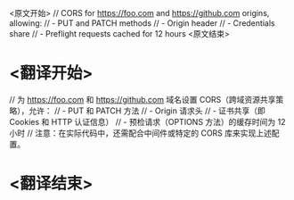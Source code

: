 
<原文开始>
	// CORS for https://foo.com and https://github.com origins, allowing:
	// - PUT and PATCH methods
	// - Origin header
	// - Credentials share
	// - Preflight requests cached for 12 hours
<原文结束>

# <翻译开始>
// 为 https://foo.com 和 https://github.com 域名设置 CORS（跨域资源共享策略），允许：
// - PUT 和 PATCH 方法
// - Origin 请求头
// - 证书共享（即 Cookies 和 HTTP 认证信息）
// - 预检请求（OPTIONS 方法）的缓存时间为 12 小时
// 注意：在实际代码中，还需配合中间件或特定的 CORS 库来实现上述配置。
# <翻译结束>


